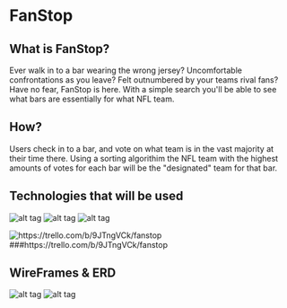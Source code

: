 # FanStop

## What is FanStop?
Ever walk in to a bar wearing the wrong jersey? Uncomfortable confrontations as you leave? Felt outnumbered by your teams rival fans? Have no fear, FanStop is here. With a simple search you'll be able to see what bars are essentially for what NFL team.

## How?
Users check in to a bar, and vote on what team is in the vast majority at their time there. Using a sorting algorithim the NFL team with the highest amounts of votes for each bar will be the "designated" team for that bar.

## Technologies that will be used
![alt tag](https://d21ii91i3y6o6h.cloudfront.net/gallery_images/from_proof/6120/large/1435723400/mean-stack-die-cut.png)
![alt tag](https://pbs.twimg.com/media/CN1Vv8WUcAAeUq4.png)
![alt tag](https://s3-media2.fl.yelpcdn.com/assets/srv0/www_pages/95212dafe621/assets/img/brand_guidelines/yelp-2c.png)


<img src='http://www.becomeablogger.com/wp-content/uploads/2015/06/trello.png' alt='https://trello.com/b/9JTngVCk/fanstop'>
###https://trello.com/b/9JTngVCk/fanstop

## WireFrames & ERD
![alt tag](http://i.imgur.com/HT3hfHK.png)
![alt tag](http://i.imgur.com/HMnaZPY.png)
